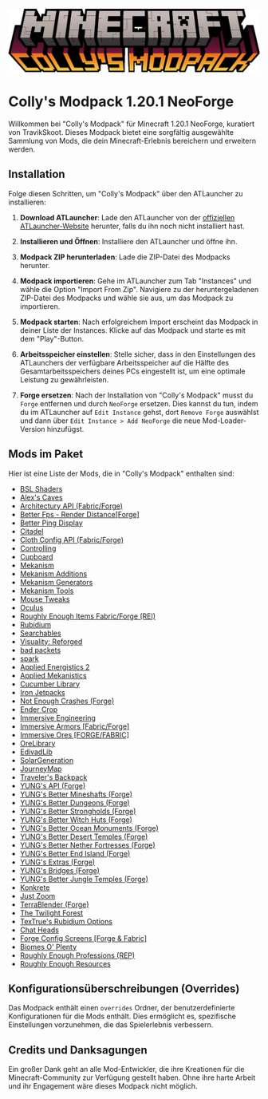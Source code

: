 ![Colly's Modpack Logo](collys_modpack.png)

# Colly's Modpack 1.20.1 NeoForge

Willkommen bei "Colly's Modpack" für Minecraft 1.20.1 NeoForge, kuratiert von TravikSkoot. Dieses Modpack bietet eine sorgfältig ausgewählte Sammlung von Mods, die dein Minecraft-Erlebnis bereichern und erweitern werden.


## Installation

Folge diesen Schritten, um "Colly's Modpack" über den ATLauncher zu installieren:

1. **Download ATLauncher**: Lade den ATLauncher von der [offiziellen ATLauncher-Website](https://atlauncher.com/downloads) herunter, falls du ihn noch nicht installiert hast.

2. **Installieren und Öffnen**: Installiere den ATLauncher und öffne ihn.

3. **Modpack ZIP herunterladen**: Lade die ZIP-Datei des Modpacks herunter.

4. **Modpack importieren**: Gehe im ATLauncher zum Tab "Instances" und wähle die Option "Import From Zip". Navigiere zu der heruntergeladenen ZIP-Datei des Modpacks und wähle sie aus, um das Modpack zu importieren.

5. **Modpack starten**: Nach erfolgreichem Import erscheint das Modpack in deiner Liste der Instances. Klicke auf das Modpack und starte es mit dem "Play"-Button.

6. **Arbeitsspeicher einstellen**: Stelle sicher, dass in den Einstellungen des ATLaunchers der verfügbare Arbeitsspeicher auf die Hälfte des Gesamtarbeitsspeichers deines PCs eingestellt ist, um eine optimale Leistung zu gewährleisten.

7. **Forge ersetzen**: Nach der Installation von "Colly's Modpack" musst du `Forge` entfernen und durch `NeoForge` ersetzen. Dies kannst du tun, indem du im ATLauncher auf `Edit Instance` gehst, dort `Remove Forge` auswählst und dann über `Edit Instance > Add NeoForge` die neue Mod-Loader-Version hinzufügst.

## Mods im Paket

Hier ist eine Liste der Mods, die in "Colly's Modpack" enthalten sind:

- [BSL Shaders](https://www.curseforge.com/minecraft/shaders/bsl-shaders)
- [Alex's Caves](https://www.curseforge.com/minecraft/mc-mods/alexs-caves)
- [Architectury API (Fabric/Forge)](https://www.curseforge.com/minecraft/mc-mods/architectury-api)
- [Better Fps - Render Distance[Forge]](https://www.curseforge.com/minecraft/mc-mods/better-fps-render-distance)
- [Better Ping Display](https://www.curseforge.com/minecraft/mc-mods/better-ping-display)
- [Citadel](https://www.curseforge.com/minecraft/mc-mods/citadel)
- [Cloth Config API (Fabric/Forge)](https://www.curseforge.com/minecraft/mc-mods/cloth-config)
- [Controlling](https://www.curseforge.com/minecraft/mc-mods/controlling)
- [Cupboard](https://www.curseforge.com/minecraft/mc-mods/cupboard)
- [Mekanism](https://www.curseforge.com/minecraft/mc-mods/mekanism)
- [Mekanism Additions](https://www.curseforge.com/minecraft/mc-mods/mekanism-additions)
- [Mekanism Generators](https://www.curseforge.com/minecraft/mc-mods/mekanism-generators)
- [Mekanism Tools](https://www.curseforge.com/minecraft/mc-mods/mekanism-tools)
- [Mouse Tweaks](https://www.curseforge.com/minecraft/mc-mods/mouse-tweaks)
- [Oculus](https://www.curseforge.com/minecraft/mc-mods/oculus)
- [Roughly Enough Items Fabric/Forge (REI)](https://www.curseforge.com/minecraft/mc-mods/roughly-enough-items)
- [Rubidium](https://www.curseforge.com/minecraft/mc-mods/rubidium)
- [Searchables](https://www.curseforge.com/minecraft/mc-mods/searchables)
- [Visuality: Reforged](https://www.curseforge.com/minecraft/mc-mods/visuality-reforged)
- [bad packets](https://www.curseforge.com/minecraft/mc-mods/badpackets)
- [spark](https://www.curseforge.com/minecraft/mc-mods/spark)
- [Applied Energistics 2](https://www.curseforge.com/minecraft/mc-mods/applied-energistics-2)
- [Applied Mekanistics](https://www.curseforge.com/minecraft/mc-mods/applied-mekanistics)
- [Cucumber Library](https://www.curseforge.com/minecraft/mc-mods/cucumber)
- [Iron Jetpacks](https://www.curseforge.com/minecraft/mc-mods/iron-jetpacks)
- [Not Enough Crashes (Forge)](https://www.curseforge.com/minecraft/mc-mods/not-enough-crashes-forge)
- [Ender Crop](https://www.curseforge.com/minecraft/mc-mods/ender-crop)
- [Immersive Engineering](https://www.curseforge.com/minecraft/mc-mods/immersive-engineering)
- [Immersive Armors [Fabric/Forge]](https://www.curseforge.com/minecraft/mc-mods/immersive-armors)
- [Immersive Ores [FORGE/FABRIC]](https://www.curseforge.com/minecraft/mc-mods/immersive-ores)
- [OreLibrary](https://www.curseforge.com/minecraft/mc-mods/orelibrary)
- [EdivadLib](https://www.curseforge.com/minecraft/mc-mods/edivadlib)
- [SolarGeneration](https://www.curseforge.com/minecraft/mc-mods/solargeneration)
- [JourneyMap](https://www.curseforge.com/minecraft/mc-mods/journeymap)
- [Traveler's Backpack](https://www.curseforge.com/minecraft/mc-mods/travelers-backpack)
- [YUNG's API (Forge)](https://www.curseforge.com/minecraft/mc-mods/yungs-api)
- [YUNG's Better Mineshafts (Forge)](https://www.curseforge.com/minecraft/mc-mods/yungs-better-mineshafts-forge)
- [YUNG's Better Dungeons (Forge)](https://www.curseforge.com/minecraft/mc-mods/yungs-better-dungeons)
- [YUNG's Better Strongholds (Forge)](https://www.curseforge.com/minecraft/mc-mods/yungs-better-strongholds)
- [YUNG's Better Witch Huts (Forge)](https://www.curseforge.com/minecraft/mc-mods/yungs-better-witch-huts)
- [YUNG's Better Ocean Monuments (Forge)](https://www.curseforge.com/minecraft/mc-mods/yungs-better-ocean-monuments)
- [YUNG's Better Desert Temples (Forge)](https://www.curseforge.com/minecraft/mc-mods/yungs-better-desert-temples)
- [YUNG's Better Nether Fortresses (Forge)](https://www.curseforge.com/minecraft/mc-mods/yungs-better-nether-fortresses)
- [YUNG's Better End Island (Forge)](https://www.curseforge.com/minecraft/mc-mods/yungs-better-end-island)
- [YUNG's Extras (Forge)](https://www.curseforge.com/minecraft/mc-mods/yungs-extras)
- [YUNG's Bridges (Forge)](https://www.curseforge.com/minecraft/mc-mods/yungs-bridges)
- [YUNG's Better Jungle Temples (Forge)](https://www.curseforge.com/minecraft/mc-mods/yungs-better-jungle-temples)
- [Konkrete](https://www.curseforge.com/minecraft/mc-mods/konkrete)
- [Just Zoom](https://www.curseforge.com/minecraft/mc-mods/just-zoom-forge)
- [TerraBlender (Forge)](https://www.curseforge.com/minecraft/mc-mods/terrablender)
- [The Twilight Forest](https://www.curseforge.com/minecraft/mc-mods/the-twilight-forest)
- [TexTrue's Rubidium Options](https://www.curseforge.com/minecraft/mc-mods/textrues-rubidium-options)
- [Chat Heads](https://www.curseforge.com/minecraft/mc-mods/chat-heads)
- [Forge Config Screens [Forge & Fabric]](https://www.curseforge.com/minecraft/mc-mods/config-menus-forge)
- [Biomes O' Plenty](https://www.curseforge.com/minecraft/mc-mods/biomes-o-plenty)
- [Roughly Enough Professions (REP)](https://www.curseforge.com/minecraft/mc-mods/roughly-enough-professions-rep)
- [Roughly Enough Resources](https://www.curseforge.com/minecraft/mc-mods/roughly-enough-resources)

## Konfigurationsüberschreibungen (Overrides)

Das Modpack enthält einen `overrides` Ordner, der benutzerdefinierte Konfigurationen für die Mods enthält. Dies ermöglicht es, spezifische Einstellungen vorzunehmen, die das Spielerlebnis verbessern.

## Credits und Danksagungen

Ein großer Dank geht an alle Mod-Entwickler, die ihre Kreationen für die Minecraft-Community zur Verfügung gestellt haben. Ohne ihre harte Arbeit und ihr Engagement wäre dieses Modpack nicht möglich.